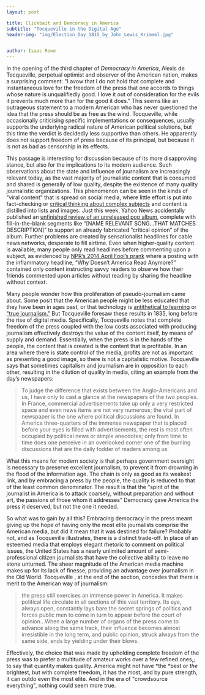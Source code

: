 ```yaml
---
layout: post

title: Clickbait and Demcoracy in America
subtitle: "Tocqueville in the Digital Age"
header-img: "img/Election_Day_1815_by_John_Lewis_Krimmel.jpg"


author: Isaac Rowe
---
```


In the opening of the third chapter of *Democracy in America*, Alexis de Tocqueville, perpetual optimist and observer of the American nation, makes a surprising comment: "I avow that I do not hold that complete and instantaneous love for the freedom of the press that one accords to things whose nature is unqualifiedly good. I love it out of consideration for the evils it prevents much more than for the good it does." This seems like an outrageous statement to a modern American who has never questioned the idea that the press should be as free as the wind. Tocqueville, while occasionally criticising specific implementations or consequences, usually supports the underlying radical nature of American political solutions, but this time the verdict is decidedly less supportive than others. He apparently does not support freedom of press because of its principal, but because it is not as bad as censorship in its effects.

This passage is interesting for discussion because of its more disapproving stance, but also for the implications to its modern audience. Such observations about the state and influence of journalism are increasingly relevant today, as the vast majority of journalistic content that is consumed and shared is generally of low quality, despite the existence of many quality journalistic organizations. This phenomenon can be seen in the kinds of "viral content" that is spread on social media, where little effort is put into fact-checking or [critical thinking about complex subjects](http://www.cnn.com/TRANSCRIPTS/0003/31/lkl.00.html) and content is distilled into lists and images. Just this week, Yahoo News accidentally published an [unfinished review of an unreleased pop album](https://twitter.com/bengreenman/status/670375731373936640?lang=en), complete with fill-in-the-blank segments like “[NAME RELEVANT SONG...THAT MATCHES DESCRIPTION]” to support an already fabricated “critical opinion” of the album. Further problems are created by sensationalist headlines for cable news networks, desperate to fill airtime. Even when higher-quality content is available, many people only read headlines before commenting upon a subject, as evidenced by [NPR’s 2014 April Fool’s prank](http://www.npr.org/2014/04/01/297690717/why-doesnt-america-read-anymore) where a posting with the inflammatory headline, “Why Doesn’t America Read Anymore?” contained only content instructing savvy readers to observe how their friends commented upon articles without reading by sharing the headline without context. 

Many people wonder how this proliferation of pseudo-journalism came about. Some posit that the American people might be less educated that they have been in ages past, or that technology is [antithetical to learning](http://www.theatlantic.com/magazine/archive/2008/07/is-google-making-us-stupid/306868/)
 or ["true journalism."](http://www.theaustralian.com.au/opinion/editorials/lost-in-the-twitterverse/story-e6frg71x-1226758522447?nk=5a15961722cc6c22c261324e45577d81-1448828906) But Tocqueville foresaw these results in 1835, long before the rise of digital media.  Specifically, Tocqueville notes that complete freedom of the press coupled with the low costs associated with producing journalism effectively destroys the value of the content itself, by means of supply and demand. Essentially, when the press is in the hands of the people, the content that is created is the content that is profitable. In an area where there is state control of the media, profits are not as important as presenting a good image, so there is not a capitalistic motive. Tocqueville says that sometimes capitalism and journalism are in opposition to each other, resulting in the dilution of quality in media, citing an example from the day’s newspapers:

>To judge the difference that exists between the Anglo-Americans and us, I have only to cast a glance at the newspapers of the two peoples. In France, commercial advertisements take up only a very restricted space and even news items are not very numerous; the vital part of newspaper is the one where political discussions are found. In America three-quarters of the immense newspaper that is placed before your eyes is filled with advertisements, the rest is most often occupied by political news or simple anecdotes; only from time to time does one perceive in an overlooked corner one of the burning discussions that are the daily fodder of readers among us.

What this means for modern society is that perhaps government oversight is necessary to preserve excellent journalism, to prevent it from drowning in the flood of the information age. The chain is only as good as its weakest link, and by embracing a press by the people, the quality is reduced to that of the least common denominator. The result is that the "spirit of the journalist in America is to attack coarsely, without preparation and without art, the passions of those whom it addresses" Democracy gave America the press it deserved, but not the one it needed.

So what was to gain by all this? Embracing democracy in the press meant giving up the hope of having only the most elite journalists comprise the American media, but did it mean that it was destined for failure? Probably not, and as Tocqueville illustrates, there is a distinct trade-off. In place of an esteemed media that employs elegant rhetoric to comment on political issues, the United States has a nearly unlimited amount of semi-professional citizen journalists that have the collective ability to leave no stone unturned. The sheer magnitude of the American media machine makes up for its lack of finesse, providing an advantage over journalism in the Old World.  Tocqueville , at the end of the section, concedes that there is merit to the American way of journalism: 

>the press still exercises an immense power in America. It makes political life circulate in all sections of this vast territory. Its eye, always open, constantly lays bare the secret springs of politics and forces public men to come in turn to appear before the court of opinion...When a large number of organs of the press come to advance along the same track, their influence becomes almost irresistible in the long term, and public opinion, struck always from the same side, ends by yielding under their blows.

Effectively, the choice that was made by upholding complete freedom of the press was to prefer a multitude of amateur works over a few refined ones,; to say that quantity makes quality. America might not have *the *best or *the* brightest, but with complete freedom, it has the most, and by pure strength, it can outdo even the most elite. And in the era of  "crowdsource everything", nothing could seem more true.
